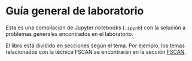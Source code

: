 # Guía general de laboratorio

Esta es una compilación de Jupyter notebooks (`.ipynb`) con la solución a problemas generales encontrados en el laboratorio. 

El libro está dividido en secciones según el tema. Por ejemplo, los temas relacionados con la técnica FSCAN se encontrarán en la sección [FSCAN](fscan).

```{tableofcontents}

```
